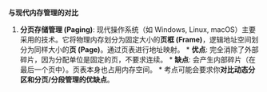 **与现代内存管理的对比**
1.   **分页存储管理 (Paging)**: 现代操作系统（如 Windows, Linux, macOS）主要采用的技术。它将物理内存划分为固定大小的**页框 (Frame)**，逻辑地址空间划分为同样大小的**页 (Page)**。通过页表进行地址映射。
    *   **优点**: 完全消除了外部碎片，因为分配单位是固定的页，不要求连续。
    *   **缺点**: 会产生内部碎片（在最后一个页中）。页表本身也占用内存空间。
    *   考点可能会要求你**对比动态分区和分页/分段管理的优缺点**。
